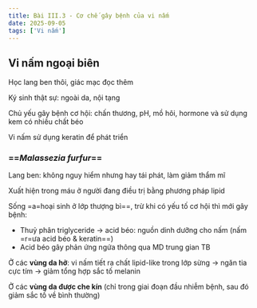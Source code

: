 ```yaml
---
title: Bài III.3 - Cơ chế gây bệnh của vi nấm
date: 2025-09-05
tags: ['Vi nấm']
---
```


## Vi nấm ngoại biên

Học lang ben thôi, giác mạc đọc thêm

Ký sinh thật sự: ngoài da, nội tạng

Chủ yếu gây bệnh cơ hội: chấn thương, pH, mồ hôi, hormone và sử dụng kem có nhiều chất béo

Vi nấm sử dụng keratin để phát triển

### ==*Malassezia furfur*==

Lang ben: không nguy hiểm nhưng hay tái phát, làm giảm thẩm mĩ

Xuất hiện trong máu ở người đang điều trị bằng phương pháp lipid

Sống =a=hoại sinh ở lớp thượng bì==, trừ khi có yếu tố cơ hội thì mới gây bệnh:

- Thuỷ phân triglyceride -> acid béo: nguồn dinh dưỡng cho nấm (nấm =r=ưa acid béo & keratin==)
- Acid béo gây phản ứng ngứa thông qua MD trung gian TB

Ở các **vùng da hở**: vi nấm tiết ra chất lipid-like trong lớp sừng -> ngăn tia cực tím -> giảm tổng hợp sắc tố melanin

Ở các **vùng da được che kín** (chỉ trong giai đoạn đầu nhiễm bệnh, sau đó giảm sắc tố về bình thường)